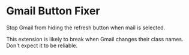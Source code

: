 Gmail Button Fixer
==================

Stop Gmail from hiding the refresh button when mail is selected.

This extension is likely to break when Gmail changes their class names. Don't expect it to be reliable.
